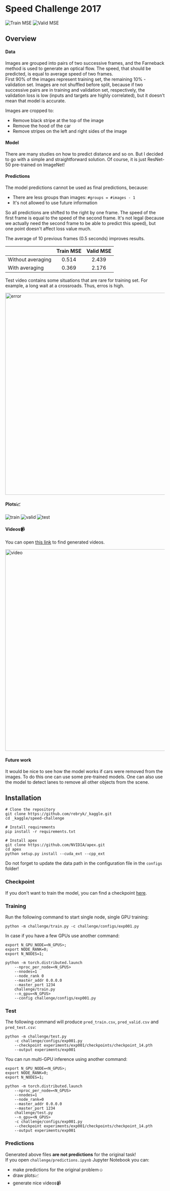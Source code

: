 # Speed Challenge 2017
![Train MSE](https://img.shields.io/badge/Train%20MSE-0.369-orange.svg)
![Valid MSE](https://img.shields.io/badge/Valid%20MSE-2.176-orange.svg)

<!--- ![Silver medal](https://img.shields.io/badge/medal-silver-c0c0c0.svg) -->
<!--- ![Bronze medal](https://img.shields.io/badge/medal-bronze-cd7f32.svg) -->
<!--- ![Gold medal](https://img.shields.io/badge/medal-gold-ffd700.svg) -->

## Overview
#### Data
Images are grouped into pairs of two successive frames, and the Farneback method is used to generate an optical flow.
The speed, that should be predicted, is equal to average speed of two frames.<br>
First 90% of the images represent training set, the remaining 10% - validation set. 
Images are not shuffled before split, because if two successive pairs are in training and validation set, respectively, the validation loss is low (inputs and targets are highly correlated), but it doesn't mean that model is accurate. 

Images are cropped to:
* Remove black stripe at the top of the image
* Remove the hood of the car
* Remove stripes on the left and right sides of the image

#### Model
There are many studies on how to predict distance and so on. But I decided to go with a simple and straightforward solution.
Of course, it is just ResNet-50 pre-trained on ImageNet!

#### Predictions
The model predictions cannot be used as final predictions, because:
* There are less groups than images: `#groups = #images - 1`
* It's not allowed to use future information

So all predictions are shifted to the right by one frame. The speed of the first frame is equal to the speed of the second frame.
It's not legal (because we actually need the second frame to be able to predict this speed), but one point doesn't affect loss value much.
 
The average of 10 previous frames (0.5 seconds) improves results.

|                   | Train MSE | Valid MSE |
|-------------------|:---------:|:---------:|
| Without averaging |   0.514   |   2.439   |
| With averaging    |   0.369   |   2.176   |

Test video contains some situations that are rare for training set.  For example, a long wait at a crossroads. Thus, erros is high.

<img width="638" alt="error" src="https://user-images.githubusercontent.com/4231665/67137092-a8e61800-f1e4-11e9-8a29-79e52c9b82a0.png">
 
#### Plots📈

![train](https://user-images.githubusercontent.com/4231665/67136921-9cf95680-f1e2-11e9-9ea5-5b16a308e2a0.png)
![valid](https://user-images.githubusercontent.com/4231665/67136933-b39fad80-f1e2-11e9-98d9-224bb5b085f9.png)
![test](https://user-images.githubusercontent.com/4231665/67136947-c9ad6e00-f1e2-11e9-8897-3e669860f67b.png)

#### Videos📹
You can open [this link](https://drive.google.com/drive/folders/1pUmcfEQLxDhYJQcymkJ8oBVE8Sb9EOZ2?usp=sharing) to find generated videos.

<img width="637" alt="video" src="https://user-images.githubusercontent.com/4231665/67136985-4a6c6a00-f1e3-11e9-8643-36f66e556cdc.png">

#### Future work
It would be nice to see how the model works if cars were removed from the images. To do this one can use some pre-trained models.
One can also use the model to detect lanes to remove all other objects from the scene.

## Installation
```
# Clone the repository
git clone https://github.com/rebryk/_kaggle.git
cd _kaggle/speed-challenge

# Install requirements
pip install -r requirements.txt

# Install apex
git clone https://github.com/NVIDIA/apex.git
cd apex
python setup.py install --cuda_ext --cpp_ext
```

Do not forget to update the data path in the configuration file in the `configs` folder!

### Checkpoint
If you don't want to train the model, you can find a checkpoint [here](https://drive.google.com/drive/folders/1pUmcfEQLxDhYJQcymkJ8oBVE8Sb9EOZ2?usp=sharing).

### Training
Run the following command to start single node, single GPU training:
```
python -m challenge/train.py -c challenge/configs/exp001.py
```

In case if you have a few GPUs use another command:
```
export N_GPU_NODE=<N_GPUS>;
export NODE_RANK=0;
export N_NODES=1;

python -m torch.distributed.launch 
    --nproc_per_node=<N_GPUS> 
    --nnodes=1 
    --node_rank 0
    --master_addr 0.0.0.0 
    --master_port 1234 
    challenge/train.py
    --n_gpu=<N_GPUS>
    --config challenge/configs/exp001.py
```

### Test
The following command will produce `pred_train.csv`, `pred_valid.csv` and `pred_test.csv`:
```
python -m challenge/test.py 
    -c challenge/configs/exp001.py 
    --checkpoint experiments/exp001/checkpoints/checkpoint_14.pth 
    --output experiments/exp001
```

You can run multi-GPU inference using another command:
```
export N_GPU_NODE=<N_GPUS>;
export NODE_RANK=0;
export N_NODES=1;

python -m torch.distributed.launch 
    --nproc_per_node=<N_GPUS>
    --nnodes=1 
    --node_rank=0 
    --master_addr 0.0.0.0 
    --master_port 1234 
    challenge/test.py 
    --n_gpu=<N_GPUS>
    -c challenge/configs/exp001.py 
    --checkpoint experiments/exp001/checkpoints/checkpoint_14.pth 
    --output experiments/exp001
```

### Predictions
Generated above files **are not predictions** for the original task! <br>
If you open `challenge/predictions.ipynb` Jupyter Notebook you can:
* make predictions for the original problem☺️
* draw plots📈
* generate nice videos📹
